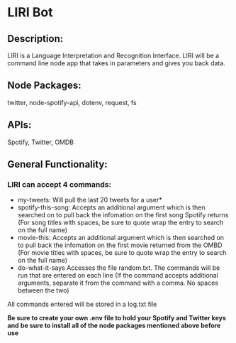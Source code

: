 # LIRI Bot

## Description: 
LIRI is a Language Interpretation and Recognition Interface. LIRI will be a command line node app that takes in parameters and gives you back data.

## Node Packages: 
twitter, node-spotify-api, dotenv, request, fs
## APIs: 
Spotify, Twitter, OMDB

## General Functionality:

### LIRI can accept 4 commands: 
* my-tweets:
Will pull the last 20 tweets for a user*
* spotify-this-song:
Accepts an additional argument which is then searched on to pull back the infomation on the first song Spotify returns (For song titles with spaces, be sure to quote wrap the entry to search on the full name)
* movie-this:
Accepts an additional argument which is then searched on to pull back the infomation on the first movie returned from the OMBD (For movie titles with spaces, be sure to quote wrap the entry to search on the full name)
* do-what-it-says
Accesses the file random.txt. The commands will be run that are entered on each line (If the command accepts additional arguments, separate it from the command with a comma. No spaces between the two)

All commands entered will be stored in a log.txt file

**Be sure to create your own .env file to hold your Spotify and Twitter keys and**
**be sure to install all of the node packages mentioned above before use**
